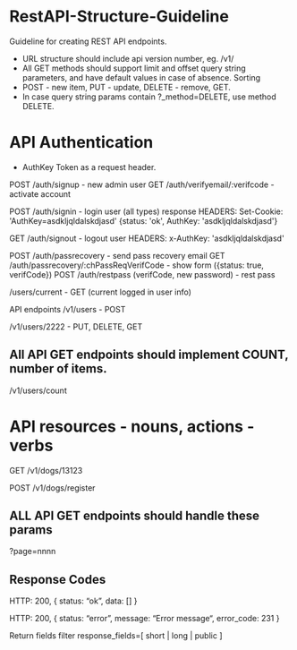 # RestAPI-Structure-Guideline
Guideline for creating REST API endpoints.



* URL structure should include api version number, eg. /v1/
* All GET methods should support limit and offset query string parameters, and have default values in case of absence. Sorting
* POST - new item, PUT - update, DELETE - remove, GET.
* In case query string params contain ?_method=DELETE, use method DELETE.

# API Authentication
- AuthKey Token as a request header.

POST /auth/signup  - new admin user
GET /auth/verifyemail/:verifcode  - activate account

POST /auth/signin  - login user (all types)
  response
  HEADERS: Set-Cookie: 'AuthKey=asdkljqldalskdjasd'
  {status: 'ok', AuthKey: 'asdkljqldalskdjasd'}

GET /auth/signout - logout user
  HEADERS: x-AuthKey: 'asdkljqldalskdjasd'

POST /auth/passrecovery - send pass recovery email
GET /auth/passrecovery/:chPassReqVerifCode - show form ({status: true, verifCode})
POST /auth/restpass (verifCode, new password) - rest pass

/users/current - GET (current logged in user info)


API endpoints
/v1/users - POST

/v1/users/2222 - PUT, DELETE, GET

## All API GET endpoints should implement COUNT, number of items.
/v1/users/count

# API resources - nouns, actions - verbs

GET /v1/dogs/13123

POST /v1/dogs/register

## ALL API GET endpoints should handle these params
?page=nnnn


## Response Codes

HTTP: 200, { status: “ok”, data: [] }

HTTP: 200, { status: “error”, message: “Error message“, error_code: 231 }

Return fields filter
	response_fields=[ short | long | public ]
